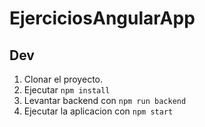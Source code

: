 # EjerciciosAngularApp

## Dev

1. Clonar el proyecto.
2. Ejecutar `npm install`
3. Levantar backend con `npm run backend`
4. Ejecutar la aplicacion con `npm start`
